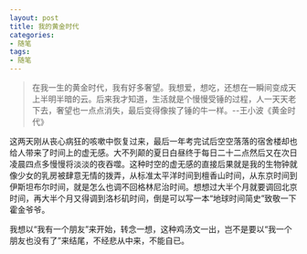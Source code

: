 ```yaml
---
layout: post
title: 我的黄金时代
categories:
- 随笔
tags:
- 随笔
---
```


> 在我一生的黄金时代，我有好多奢望。我想爱，想吃，还想在一瞬间变成天上半明半暗的云。后来我才知道，生活就是个慢慢受锤的过程，人一天天老下去，奢望也一点点消失，最后变得像挨了锤的牛一样。--王小波《黄金时代》

这两天刚从丧心病狂的咳嗽中恢复过来，最后一年考完试后空空落落的宿舍楼却也给人带来了时间上的虚无感。大不列颠的夏日白昼终于每日二十二点然后又在次日凌晨四点多慢慢将淡淡的夜吞噬。这种时空的虚无感的直接后果就是我的生物钟就像少女的乳房被肆意无情的拨弄，从标准太平洋时间到檀香山时间，从东京时间到伊斯坦布尔时间，就是怎么也调不回格林尼治时间。想想过大半个月就要调回北京时间，再大半个月又得调到洛杉矶时间，倒是可以写一本“地球时间简史”致敬一下霍金爷爷。

我想以“我有一个朋友”来开始，转念一想，这种鸡汤文一出，岂不是要以“我一个朋友也没有了”来结尾，不经悲从中来，不能自已。